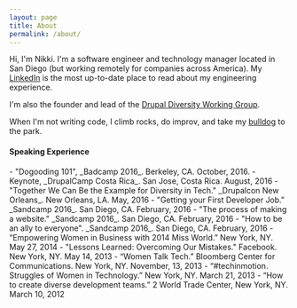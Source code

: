 ```yaml
---
layout: page
title: About
permalink: /about/
---
```


Hi, I'm Nikki.  I'm a software engineer and technology manager located in San Diego (but working remotely for companies across America).  My [LinkedIn][] is the most up-to-date place to read about my engineering experience.  

I'm also the founder and lead of the <a href="http://drupaldiversity.com">Drupal Diversity Working Group</a>.  

When I'm not writing code, I climb rocks, do improv, and take my [bulldog][] to the park.

<h4>Speaking Experience</h4>
- "Dogooding 101", _Badcamp 2016_. Berkeley, CA. October, 2016.
- Keynote, _DrupalCamp Costa Rica_. San Jose, Costa Rica. August, 2016
- "Together We Can Be the Example for Diversity in Tech." _Drupalcon New Orleans_. New Orleans, LA. May, 2016
- "Getting your First Developer Job." _Sandcamp 2016_. San Diego, CA. February, 2016
- "The process of making a website." _Sandcamp 2016_. San Diego, CA. February, 2016
- "How to be an ally to everyone". _Sandcamp 2016_. San Diego, CA. February, 2016
- “Empowering Women in Business with 2014 Miss World.” New York, NY. May 27, 2014
- "Lessons Learned: Overcoming Our Mistakes." Facebook. New York, NY. May 14, 2013
- “Women Talk Tech.” Bloomberg Center for Communications. New York, NY. November, 13, 2013
- “#techinmotion. Struggles of Women in Technology.” New York, NY. March 21, 2013
- “How to create diverse development teams.” 2 World Trade Center, New York, NY. March 10, 2012

[LinkedIn]: https://www.linkedin.com/in/nikkistevens
[bulldog]: http://instagram.com/poodlethebulldog
